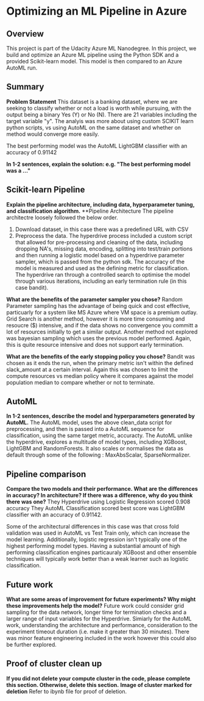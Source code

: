 # Optimizing an ML Pipeline in Azure

## Overview
This project is part of the Udacity Azure ML Nanodegree.
In this project, we build and optimize an Azure ML pipeline using the Python SDK and a provided Scikit-learn model.
This model is then compared to an Azure AutoML run.

## Summary
**Problem Statement**
This dataset is a banking dataset, where we are seeking to classify whether or not a load is worth while pursuing, with the output being a binary Yes (Y) or No (N).  There are 21 variables including the target variable "y".  The analyis was more about using custom SCIKIT learn python scripts, vs using AutoML on the same dataset and whether on method would converge more easily.

The best performing model was the AutoML LightGBM classifier with an accuracy of 0.91142

**In 1-2 sentences, explain the solution: e.g. "The best performing model was a ..."**


## Scikit-learn Pipeline
**Explain the pipeline architecture, including data, hyperparameter tuning, and classification algorithm.**
**Pipeline Architecture
The pipeline architectre loosely followed the below order.
1. Download dataset, in this case there was a predefined URL with CSV
2. Preprocess the data.  The hyperdrive process included a custom script that allowed for pre-processing and cleaning of the data, including dropping NA's, missing data, encoding, splitting into test/train portions and then running a logistic model based on a hyperdrive parameter sampler, which is passed from the python sdk.  The accuracy of the model is measured and used as the defining metric for classification.  The hyperdrive ran through a controlled search to optimise the model through various iterations, including an early termination rule (in this case bandit). 

**What are the benefits of the parameter sampler you chose?**
Random Parameter sampling has the advantage of being quick and cost effective, particuarly for a system like MS Azure where VM space is a premium outlay.  Grid Search is another method, however it is more time consuming and resoucre ($) intensive, and if the data shows no convergence you committ a lot of resources initially to get a similar output.  Another method not explored was bayesian sampling which uses the previous model performed.  Again, this is quite resource intensive and does not support early termination.

**What are the benefits of the early stopping policy you chose?**
Bandit was chosen as it ends the run, when the primary metric isn't within the defined slack_amount at a certain interval.  Again this was chosen to limit the compute resources vs median policy where it compares against the model population median to compare whether or not to terminate.

## AutoML
**In 1-2 sentences, describe the model and hyperparameters generated by AutoML.**
The AutoML model, uses the above clean_data script for preprocessing, and then is passed into a AutoML sequence for classification, using the same target metric, accuracty.  The AutoML unlike the hyperdrive, explores a multitude of model types, including XGBoost, LightGBM and RandomForests.  It also scales or normalises the data as default through some of the following : MaxAbsScalar, SparseNormalizer.

## Pipeline comparison
**Compare the two models and their performance. What are the differences in accuracy? In architecture? If there was a difference, why do you think there was one?**
They Hyperdrive using Logistic Regression scored 0.908 accuracy
They AutoML Classification scored best score was LightGBM classifier with an accuracy of 0.91142.

Some of the architectural differences in this case was that cross fold validation was used in AutoML vs Test Train only, which can increase the model learning.  Additionally, logistic regression isn't typically one of the highest performing model types.  Having a substantial amount of high performing classification engines particauraly XGBoost and other ensemble techniques will typically work better than a weak learner such as logistic classification.

## Future work
**What are some areas of improvement for future experiments? Why might these improvements help the model?**
Future work could consider grid sampling for the data network, longer time for termination checks and a larger range of input variables for the Hyperdrive.  Simiarly for the AutoML work, understanding the architecture and performance, consideration to the experiment timeout duration (i.e. make it greater than 30 minutes).  There was minor feature engineering included in the work however this could also be further explored.


## Proof of cluster clean up
**If you did not delete your compute cluster in the code, please complete this section. Otherwise, delete this section.**
**Image of cluster marked for deletion**
Refer to ibynb file for proof of deletion.
